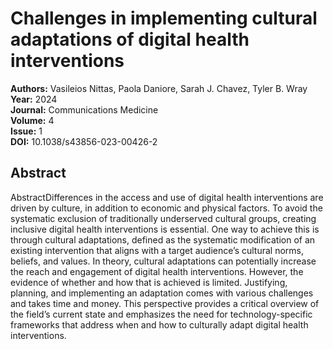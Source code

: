 # Challenges in implementing cultural adaptations of digital health interventions

**Authors:** Vasileios Nittas, Paola Daniore, Sarah J. Chavez, Tyler B. Wray  
**Year:** 2024  
**Journal:** Communications Medicine  
**Volume:** 4  
**Issue:** 1  
**DOI:** 10.1038/s43856-023-00426-2  

## Abstract
AbstractDifferences in the access and use of digital health interventions are driven by culture, in addition to economic and physical factors. To avoid the systematic exclusion of traditionally underserved cultural groups, creating inclusive digital health interventions is essential. One way to achieve this is through cultural adaptations, defined as the systematic modification of an existing intervention that aligns with a target audience’s cultural norms, beliefs, and values. In theory, cultural adaptations can potentially increase the reach and engagement of digital health interventions. However, the evidence of whether and how that is achieved is limited. Justifying, planning, and implementing an adaptation comes with various challenges and takes time and money. This perspective provides a critical overview of the field’s current state and emphasizes the need for technology-specific frameworks that address when and how to culturally adapt digital health interventions.

